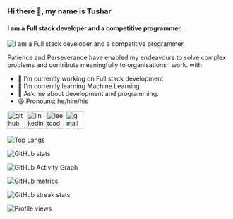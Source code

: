 ### Hi there 👋, my name is Tushar
#### I am a Full stack developer and a competitive programmer.
![I am a Full stack developer and a competitive programmer.](https://arturssmirnovs.github.io/github-profile-readme-generator/images/banner.png)

Patience and Perseverance have enabled my endeavours to solve complex problems and contribute meaningfully to organisations I work.
with

- 🔭 I’m currently working on Full stack development 
- 🌱 I’m currently learning Machine Learning 
- 💬 Ask me about development and programming. 
- 😄 Pronouns: he/him/his 


[<img src='https://cdn.jsdelivr.net/npm/simple-icons@3.0.1/icons/github.svg' alt='github' height='40'>](https://github.com/https://github.com/Tushar-r12345)  [<img src='https://cdn.jsdelivr.net/npm/simple-icons@3.0.1/icons/linkedin.svg' alt='linkedin' height='40'>](https://www.linkedin.com/in/https://www.linkedin.com/in/tushar-pal-7494b5203//)  [<img src='https://cdn.jsdelivr.net/npm/simple-icons@3.0.1/icons/leetcode.svg' alt='leetcode' height='40'>](https://leetcode.com/tushar_35/)  [<img src='https://cdn.jsdelivr.net/npm/simple-icons@3.0.1/icons/gmail.svg' alt='gmail' height='40'>](paltushar35@gmail.com)  

[![Top Langs](https://github-readme-stats.vercel.app/api/top-langs/?username=https://github.com/Tushar-r12345)](https://github.com/anuraghazra/github-readme-stats)

![GitHub stats](https://github-readme-stats.vercel.app/api?username=https://github.com/Tushar-r12345&show_icons=true)  

![GitHub Activity Graph](https://activity-graph.herokuapp.com/graph?username=https://github.com/Tushar-r12345)  

![GitHub metrics](https://metrics.lecoq.io/https://github.com/Tushar-r12345)  

![GitHub streak stats](https://github-readme-streak-stats.herokuapp.com/?user=https://github.com/Tushar-r12345)  

![Profile views](https://gpvc.arturio.dev/https://github.com/Tushar-r12345)  


<!--
**Tushar-r12345/Tushar-r12345** is a ✨ _special_ ✨ repository because its `README.md` (this file) appears on your GitHub profile.

Here are some ideas to get you started:

- 🔭 I’m currently working on ...
- 🌱 I’m currently learning ...
- 👯 I’m looking to collaborate on ...
- 🤔 I’m looking for help with ...
- 💬 Ask me about ...
- 📫 How to reach me: ...
- 😄 Pronouns: ...
- ⚡ Fun fact: ...
-->
